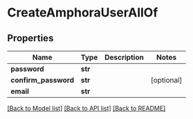 # CreateAmphoraUserAllOf

## Properties
Name | Type | Description | Notes
------------ | ------------- | ------------- | -------------
**password** | **str** |  | 
**confirm_password** | **str** |  | [optional] 
**email** | **str** |  | 

[[Back to Model list]](../README.md#documentation-for-models) [[Back to API list]](../README.md#documentation-for-api-endpoints) [[Back to README]](../README.md)


